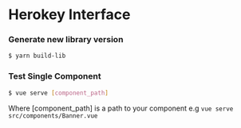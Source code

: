 # Herokey Interface


### Generate new library version

```bash
$ yarn build-lib
```

### Test Single Component

```bash 
$ vue serve [component_path]
```
Where [component_path] is a path to your component
e.g `vue serve src/components/Banner.vue`